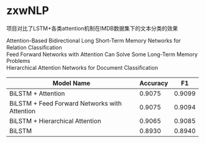 # zxwNLP
项目对比了LSTM+各类attention机制在IMDB数据集下的文本分类的效果

Attention-Based Bidirectional Long Short-Term Memory Networks for Relation Classiﬁcation  
Feed Forward Networks with Attention Can Solve Some Long-Term Memory Problems  
Hierarchical Attention Networks for Document Classiﬁcation  

| Model Name | Accuracy | F1 |
| ------ | ------ | ------ |
| BiLSTM + Attention | 0.9075 | 0.9099 |
| BiLSTM + Feed Forward Networks with Attention | 0.9075 | 0.9094 |
| BiLSTM + Hierarchical Attention | 0.9065 | 0.9085 |
| BiLSTM | 0.8930 | 0.8940 |
